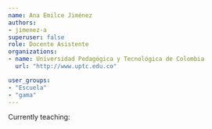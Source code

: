 ```yaml
---
name: Ana Emilce Jiménez
authors:
- jimenez-a
superuser: false
role: Docente Asistente
organizations:
- name: Universidad Pedagógica y Tecnológica de Colombia
  url: "http://www.uptc.edu.co"

user_groups:
- "Escuela"
- "gama"
---
```


Currently teaching:
